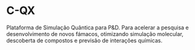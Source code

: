 # C-QX
Plataforma de Simulação Quântica para P&D. Para acelerar a pesquisa e desenvolvimento de novos fámacos, otimizando simulação molecular, descoberta de compostos e previsão de interações químicas. 
